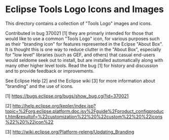 Eclipse Tools Logo Icons and Images
==============================

This directory contains a collection of "Tools Logo" images and icons. 

Contributed in bug 370021 [1] they are primarly intended for those that would like to use a common "Tools Logo" icon, for various purposes such as their "branding icon" for features represented in the Eclpse "About Box". It is thought this is one way to reduce clutter in the "About Box", especially for "low level" libraries (such as GEF, and others) that casual end-users would seldome seek out to install, but are installed automatically along with many other higher level tools. Read the bug [1] for history and discussion and to provide feedback or improvements.  

See Eclipse Help [2] and the Eclipse wiki [3] for more information about "branding" and the use of icons. 


[1] https://bugs.eclipse.org/bugs/show_bug.cgi?id=370021

[2] http://help.eclipse.org/kepler/index.jsp?topic=%2Forg.eclipse.platform.doc.isv%2Fguide%2Fproduct_configproduct.htm&resultof=%22customization%22%20%22custom%22%20%22icons%22%20%22icon%22

[3] http://wiki.eclipse.org/Platform-releng/Updating_Branding



